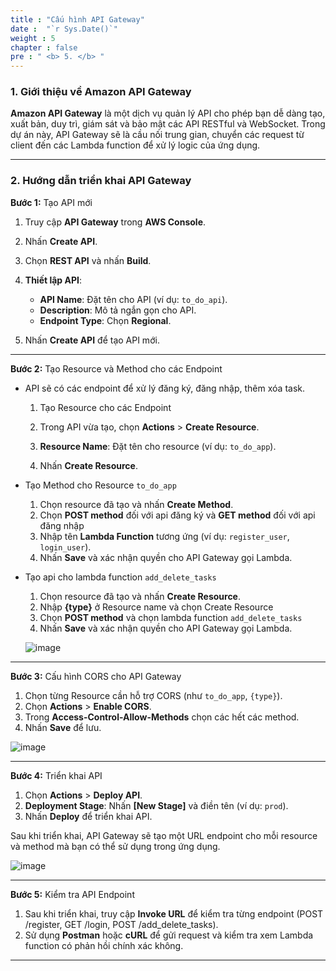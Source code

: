 ```yaml
---
title : "Cấu hình API Gateway"
date :  "`r Sys.Date()`" 
weight : 5 
chapter : false
pre : " <b> 5. </b> "
---
```




### 1. Giới thiệu về Amazon API Gateway

**Amazon API Gateway** là một dịch vụ quản lý API cho phép bạn dễ dàng tạo, xuất bản, duy trì, giám sát và bảo mật các API RESTful và WebSocket. Trong dự án này, API Gateway sẽ là cầu nối trung gian, chuyển các request từ client đến các Lambda function để xử lý logic của ứng dụng.

---

### 2. Hướng dẫn triển khai API Gateway

**Bước 1:** Tạo API mới

1. Truy cập **API Gateway** trong **AWS Console**.
2. Nhấn **Create API**.
3. Chọn **REST API** và nhấn **Build**.
4. **Thiết lập API**:
   - **API Name**: Đặt tên cho API (ví dụ: `to_do_api`).
   - **Description**: Mô tả ngắn gọn cho API.
   - **Endpoint Type**: Chọn **Regional**.

5. Nhấn **Create API** để tạo API mới.

---

**Bước 2:** Tạo Resource và Method cho các Endpoint

- API sẽ có các endpoint để xử lý đăng ký, đăng nhập, thêm xóa task.
  1. Tạo Resource cho các Endpoint
  
  1. Trong API vừa tạo, chọn **Actions** > **Create Resource**.
  2. **Resource Name**: Đặt tên cho resource (ví dụ: `to_do_app`).
  3. Nhấn **Create Resource**.

- Tạo Method cho Resource `to_do_app`

  1. Chọn resource đã tạo và nhấn **Create Method**.
  2. Chọn **POST method** đối với api đăng ký và **GET method** đối với api đăng nhập
  3. Nhập tên **Lambda Function** tương ứng (ví dụ: `register_user`, `login_user`).
  4. Nhấn **Save** và xác nhận quyền cho API Gateway gọi Lambda.


- Tạo api cho lambda function `add_delete_tasks`

  1. Chọn resource đã tạo và nhấn **Create Resource**.
  2. Nhập **{type}** ở Resource name và chọn Create Resource
  3. Chọn **POST method** và chọn lambda function `add_delete_tasks`
  4. Nhấn **Save** và xác nhận quyền cho API Gateway gọi Lambda.

   ![image](https://github.com/user-attachments/assets/dd5dabe5-ce01-41ad-9da4-9b094553bc6d)

---

**Bước 3:** Cấu hình CORS cho API Gateway

1. Chọn từng Resource cần hỗ trợ CORS (như `to_do_app`, `{type}`).
2. Chọn **Actions** > **Enable CORS**.
3. Trong **Access-Control-Allow-Methods** chọn các hết các method.
4. Nhấn **Save** để lưu.

![image](https://github.com/user-attachments/assets/637d3c23-27b3-4709-86c1-96c994209107)

---


**Bước 4:** Triển khai API

1. Chọn **Actions** > **Deploy API**.
2. **Deployment Stage**: Nhấn **[New Stage]** và điền tên (ví dụ: `prod`).
3. Nhấn **Deploy** để triển khai API.

Sau khi triển khai, API Gateway sẽ tạo một URL endpoint cho mỗi resource và method mà bạn có thể sử dụng trong ứng dụng.

![image](https://github.com/user-attachments/assets/1a0a0c90-c6ff-4f92-9066-9c60f2b414f4)

---

**Bước 5:** Kiểm tra API Endpoint

1. Sau khi triển khai, truy cập **Invoke URL** để kiểm tra từng endpoint (POST /register, GET /login, POST /add_delete_tasks).
2. Sử dụng **Postman** hoặc **cURL** để gửi request và kiểm tra xem Lambda function có phản hồi chính xác không.

---
